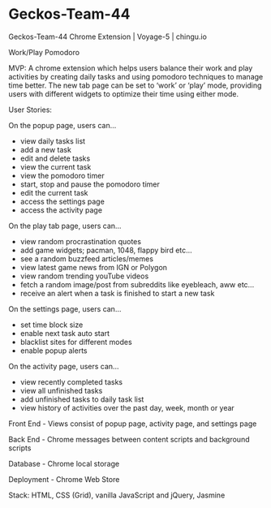 # Geckos-Team-44
Geckos-Team-44 Chrome Extension | Voyage-5 | chingu.io

Work/Play Pomodoro

MVP: A chrome extension which helps users balance their work and play activities by creating daily tasks and using pomodoro techniques to manage time better. The new tab page can be set to ‘work’ or ‘play’ mode, providing users with different widgets to optimize their time using either mode.

User Stories:

On the popup page, users can…
- view daily tasks list
- add a new task
- edit and delete tasks 
- view the current task
- view the pomodoro timer
- start, stop and pause the pomodoro timer
- edit the current task
- access the settings page
- access the activity page 

On the play tab page, users can…
- view random procrastination quotes
- add game widgets; pacman, 1048, flappy bird etc...
- see a random buzzfeed articles/memes
- view latest game news from IGN or Polygon
- view random trending youTube videos
- fetch a random image/post from subreddits like eyebleach, aww etc...
- receive an alert when a task is finished to start a new task

On the settings page, users can…
- set time block size
- enable next task auto start 
- blacklist sites for different modes
- enable popup alerts 

On the activity page, users can…
- view recently completed tasks
- view all unfinished tasks
- add unfinished tasks to daily task list
- view history of activities over the past day, week, month or year


Front End - Views consist of popup page, activity page, and settings page 

Back End - Chrome messages between content scripts and background scripts

Database - Chrome local storage

Deployment -  Chrome Web Store


Stack: HTML, CSS (Grid), vanilla JavaScript and jQuery, Jasmine

